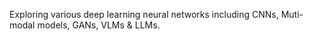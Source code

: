 Exploring various deep learning neural networks including CNNs, Muti-modal models, GANs, VLMs & LLMs.
